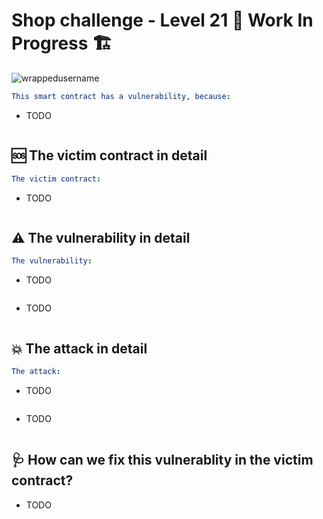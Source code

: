 # Shop challenge - Level 21 🚧 Work In Progress 🏗

<p align="left"> <img src="https://komarev.com/ghpvc/?username=Level21&label=Repository%20views&color=0e75b6&style=flat" alt="wrappedusername" /> </p>

```yml
This smart contract has a vulnerability, because:
```

- TODO

```Solidity

```

## 🆘 The victim contract in detail

```yml
The victim contract:
```
- TODO

```Solidity

```

## ⚠️ The vulnerability in detail

```yml
The vulnerability:
```

- TODO

```JavaScript

```

- TODO

```Solidity

```

## 💥 The attack in detail

```yml
The attack:
```

- TODO

```JavaScript

```
- TODO

```Solidity

```

## 🩺 How can we fix this vulnerablity in the victim contract?

- TODO

```Solidity

```
